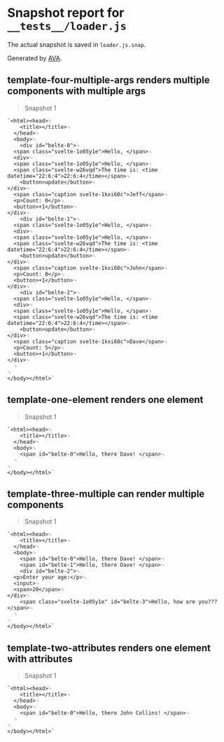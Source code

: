# Snapshot report for `__tests__/loader.js`

The actual snapshot is saved in `loader.js.snap`.

Generated by [AVA](https://ava.li).

## template-four-multiple-args renders multiple components with multiple args

> Snapshot 1

    `<html><head>␊
        <title></title>␊
      </head>␊
      <body>␊
        <div id="belte-0">␊
      <span class="svelte-1o05y1e">Hello, </span>␊
      <div>␊
      <span class="svelte-1o05y1e">Hello, </span>␊
      <span class="svelte-w26vqd">The time is: <time datetime="22:6:4">22:6:4</time></span>␊
    	<button>update</button>␊
    </div>␊
      <span class="caption svelte-1kxi60c">Jeff</span>␊
      <p>Count: 0</p>␊
      <button>+1</button>␊
    </div>␊
        <div id="belte-1">␊
      <span class="svelte-1o05y1e">Hello, </span>␊
      <div>␊
      <span class="svelte-1o05y1e">Hello, </span>␊
      <span class="svelte-w26vqd">The time is: <time datetime="22:6:4">22:6:4</time></span>␊
    	<button>update</button>␊
    </div>␊
      <span class="caption svelte-1kxi60c">John</span>␊
      <p>Count: 0</p>␊
      <button>+1</button>␊
    </div>␊
        <div id="belte-2">␊
      <span class="svelte-1o05y1e">Hello, </span>␊
      <div>␊
      <span class="svelte-1o05y1e">Hello, </span>␊
      <span class="svelte-w26vqd">The time is: <time datetime="22:6:4">22:6:4</time></span>␊
    	<button>update</button>␊
    </div>␊
      <span class="caption svelte-1kxi60c">Dave</span>␊
      <p>Count: 5</p>␊
      <button>+1</button>␊
    </div>␊
      ␊
    ␊
    </body></html>`

## template-one-element renders one element

> Snapshot 1

    `<html><head>␊
        <title></title>␊
      </head>␊
      <body>␊
        <span id="belte-0">Hello, there Dave! </span>␊
      ␊
    ␊
    </body></html>`

## template-three-multiple can render multiple components

> Snapshot 1

    `<html><head>␊
        <title></title>␊
      </head>␊
      <body>␊
        <span id="belte-0">Hello, there Dave! </span>␊
        <span id="belte-1">Hello, there Dave! </span>␊
        <div id="belte-2">␊
      <p>Enter your age:</p>␊
      <input>␊
      <span>20</span>␊
    </div>␊
        <span class="svelte-1o05y1e" id="belte-3">Hello, how are you???</span>␊
      ␊
    ␊
    </body></html>`

## template-two-attributes renders one element with attributes

> Snapshot 1

    `<html><head>␊
        <title></title>␊
      </head>␊
      <body>␊
        <span id="belte-0">Hello, there John Collins! </span>␊
      ␊
    ␊
    </body></html>`
